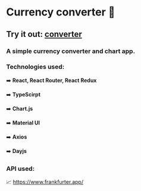# Currency converter :money_with_wings:

## Try it out: [converter](https://jogomajo.github.io/currency-converter/)

### A simple currency converter and chart app.

### Technologies used:
:arrow_right: **React, React Router, React Redux**

:arrow_right: **TypeScirpt**

:arrow_right: **Chart.js**

:arrow_right: **Material UI**

:arrow_right: **Axios**

:arrow_right: **Dayjs**

### API used:
:chart_with_upwards_trend: https://www.frankfurter.app/

